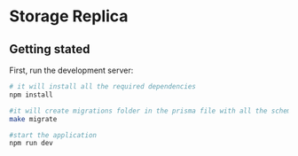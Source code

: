 # Storage Replica 


## Getting stated
First, run the development server:

```bash
# it will install all the required dependencies
npm install 

#it will create migrations folder in the prisma file with all the schema available
make migrate

#start the application
npm run dev
```